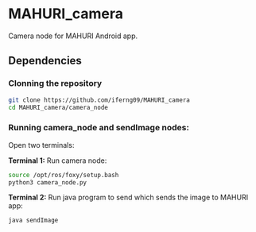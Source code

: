 # MAHURI_camera

Camera node for MAHURI Android app.

## Dependencies

### Clonning the repository
```bash
git clone https://github.com/iferng09/MAHURI_camera
cd MAHURI_camera/camera_node
```

### Running camera_node and sendImage nodes:

Open two terminals:

**Terminal 1:** Run camera node:
```bash
source /opt/ros/foxy/setup.bash
python3 camera_node.py
```

**Terminal 2:** Run java program to send which sends the image to MAHURI app:
```bash
java sendImage
```

